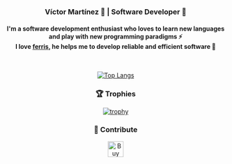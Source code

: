<div align="center">

### Víctor Martínez :boy: | Software Developer :space_invader: 
#### I'm a software development enthusiast who loves to learn new languages and play with new programming paradigms :zap: <br> I love [ferris](https://rustacean.net), he helps me to develop reliable and efficient software 🦀
 
 </br>
 
[![Top Langs](https://github-readme-stats.vercel.app/api/top-langs/?username=JasterV&layout=compact&theme=gruvbox&hide_progress=true&langs_count=20&hide=java,c,php,processing,html,ejs)](https://github.com/anuraghazra/github-readme-stats)

### :trophy: Trophies
[![trophy](https://github-profile-trophy.vercel.app/?username=JasterV&theme=nord&column=4)](https://github.com/ryo-ma/github-profile-trophy)
  
### :green_heart: Contribute
 
<a href='https://ko-fi.com/X7X26W4YR' target='_blank'><img height='36' style='border:0px;height:36px;' src='https://cdn.ko-fi.com/cdn/kofi2.png?v=3' border='0' alt='Buy Me a Coffee at ko-fi.com' /></a>

</div>
